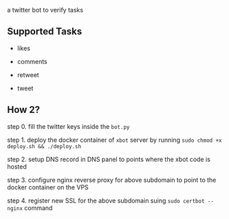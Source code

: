 

a twitter bot to verify tasks

## Supported Tasks

- likes

- comments

- retweet

- tweet

## How 2?

step 0. fill the twitter keys inside the `bot.py`

step 1. deploy the docker container of `xbot` server by running `sudo chmod +x deploy.sh && ./deploy.sh`

step 2. setup DNS record in DNS panel to points where the xbot code is hosted

step 3. configure nginx reverse proxy for above subdomain to point to the docker container on the VPS

step 4. register new SSL for the above subdomain suing ```sudo certbot --nginx``` command